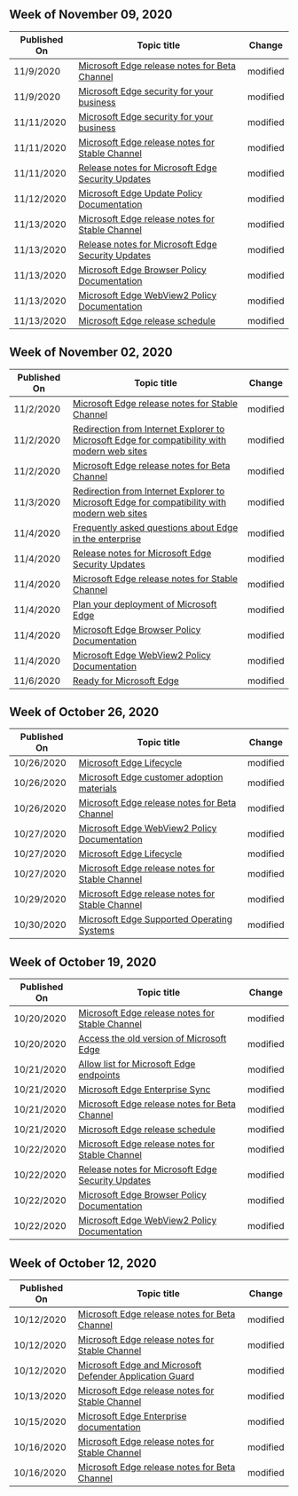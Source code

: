 <!-- This file is generated automatically each week. Changes made to this file will be overwritten.-->



## Week of November 09, 2020


| Published On |Topic title | Change |
|------|------------|--------|
| 11/9/2020 | [Microsoft Edge release notes for Beta Channel](/DeployEdge/microsoft-edge-relnote-beta-channel) | modified |
| 11/9/2020 | [Microsoft Edge security for your business](/DeployEdge/ms-edge-security-for-business) | modified |
| 11/11/2020 | [Microsoft Edge security for your business](/DeployEdge/ms-edge-security-for-business) | modified |
| 11/11/2020 | [Microsoft Edge release notes for Stable Channel](/DeployEdge/microsoft-edge-relnote-stable-channel) | modified |
| 11/11/2020 | [Release notes for Microsoft Edge Security Updates](/DeployEdge/microsoft-edge-relnotes-security) | modified |
| 11/12/2020 | [Microsoft Edge Update Policy Documentation](/DeployEdge/microsoft-edge-update-policies) | modified |
| 11/13/2020 | [Microsoft Edge release notes for Stable Channel](/DeployEdge/microsoft-edge-relnote-stable-channel) | modified |
| 11/13/2020 | [Release notes for Microsoft Edge Security Updates](/DeployEdge/microsoft-edge-relnotes-security) | modified |
| 11/13/2020 | [Microsoft Edge Browser Policy Documentation](/DeployEdge/microsoft-edge-policies) | modified |
| 11/13/2020 | [Microsoft Edge WebView2 Policy Documentation](/DeployEdge/microsoft-edge-webview-policies) | modified |
| 11/13/2020 | [Microsoft Edge release schedule](/DeployEdge/microsoft-edge-release-schedule) | modified |


## Week of November 02, 2020


| Published On |Topic title | Change |
|------|------------|--------|
| 11/2/2020 | [Microsoft Edge release notes for Stable Channel](/DeployEdge/microsoft-edge-relnote-stable-channel) | modified |
| 11/2/2020 | [Redirection from Internet Explorer to Microsoft Edge for compatibility with modern web sites](/DeployEdge/edge-learnmore-neededge) | modified |
| 11/2/2020 | [Microsoft Edge release notes for Beta Channel](/DeployEdge/microsoft-edge-relnote-beta-channel) | modified |
| 11/3/2020 | [Redirection from Internet Explorer to Microsoft Edge for compatibility with modern web sites](/DeployEdge/edge-learnmore-neededge) | modified |
| 11/4/2020 | [Frequently asked questions about Edge in the enterprise](/DeployEdge/faqs-edge-in-the-enterprise) | modified |
| 11/4/2020 | [Release notes for Microsoft Edge Security Updates](/DeployEdge/microsoft-edge-relnotes-security) | modified |
| 11/4/2020 | [Microsoft Edge release notes for Stable Channel](/DeployEdge/microsoft-edge-relnote-stable-channel) | modified |
| 11/4/2020 | [Plan your deployment of Microsoft Edge](/DeployEdge/deploy-edge-plan-deployment) | modified |
| 11/4/2020 | [Microsoft Edge Browser Policy Documentation](/DeployEdge/microsoft-edge-policies) | modified |
| 11/4/2020 | [Microsoft Edge WebView2 Policy Documentation](/DeployEdge/microsoft-edge-webview-policies) | modified |
| 11/6/2020 | [Ready for Microsoft Edge](/DeployEdge/deploy-edge-ready-for-edge) | modified |


## Week of October 26, 2020


| Published On |Topic title | Change |
|------|------------|--------|
| 10/26/2020 | [Microsoft Edge Lifecycle](/DeployEdge/microsoft-edge-support-lifecycle) | modified |
| 10/26/2020 | [Microsoft Edge customer adoption materials](/DeployEdge/microsoft-edge-customer-adoption-kit) | modified |
| 10/26/2020 | [Microsoft Edge release notes for Beta Channel](/DeployEdge/microsoft-edge-relnote-beta-channel) | modified |
| 10/27/2020 | [Microsoft Edge WebView2 Policy Documentation](/DeployEdge/microsoft-edge-webview-policies) | modified |
| 10/27/2020 | [Microsoft Edge Lifecycle](/DeployEdge/microsoft-edge-support-lifecycle) | modified |
| 10/27/2020 | [Microsoft Edge release notes for Stable Channel](/DeployEdge/microsoft-edge-relnote-stable-channel) | modified |
| 10/29/2020 | [Microsoft Edge release notes for Stable Channel](/DeployEdge/microsoft-edge-relnote-stable-channel) | modified |
| 10/30/2020 | [Microsoft Edge Supported Operating Systems](/DeployEdge/microsoft-edge-supported-operating-systems) | modified |


## Week of October 19, 2020


| Published On |Topic title | Change |
|------|------------|--------|
| 10/20/2020 | [Microsoft Edge release notes for Stable Channel](/DeployEdge/microsoft-edge-relnote-stable-channel) | modified |
| 10/20/2020 | [Access the old version of Microsoft Edge](/DeployEdge/microsoft-edge-sysupdate-access-old-edge) | modified |
| 10/21/2020 | [Allow list for Microsoft Edge endpoints](/DeployEdge/microsoft-edge-security-endpoints) | modified |
| 10/21/2020 | [Microsoft Edge Enterprise Sync](/DeployEdge/microsoft-edge-enterprise-sync) | modified |
| 10/21/2020 | [Microsoft Edge release notes for Beta Channel](/DeployEdge/microsoft-edge-relnote-beta-channel) | modified |
| 10/21/2020 | [Microsoft Edge release schedule](/DeployEdge/microsoft-edge-release-schedule) | modified |
| 10/22/2020 | [Microsoft Edge release notes for Stable Channel](/DeployEdge/microsoft-edge-relnote-stable-channel) | modified |
| 10/22/2020 | [Release notes for Microsoft Edge Security Updates](/DeployEdge/microsoft-edge-relnotes-security) | modified |
| 10/22/2020 | [Microsoft Edge Browser Policy Documentation](/DeployEdge/microsoft-edge-policies) | modified |
| 10/22/2020 | [Microsoft Edge WebView2 Policy Documentation](/DeployEdge/microsoft-edge-webview-policies) | modified |


## Week of October 12, 2020


| Published On |Topic title | Change |
|------|------------|--------|
| 10/12/2020 | [Microsoft Edge release notes for Beta Channel](/DeployEdge/microsoft-edge-relnote-beta-channel) | modified |
| 10/12/2020 | [Microsoft Edge release notes for Stable Channel](/DeployEdge/microsoft-edge-relnote-stable-channel) | modified |
| 10/12/2020 | [Microsoft Edge and Microsoft Defender Application Guard](/DeployEdge/microsoft-edge-security-windows-defender-application-guard) | modified |
| 10/13/2020 | [Microsoft Edge release notes for Stable Channel](/DeployEdge/microsoft-edge-relnote-stable-channel) | modified |
| 10/15/2020 | [Microsoft Edge Enterprise documentation](/DeployEdge/index) | modified |
| 10/16/2020 | [Microsoft Edge release notes for Stable Channel](/DeployEdge/microsoft-edge-relnote-stable-channel) | modified |
| 10/16/2020 | [Microsoft Edge release notes for Beta Channel](/DeployEdge/microsoft-edge-relnote-beta-channel) | modified |

